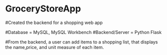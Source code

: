# GroceryStoreApp 
#Created the backend for a shopping web app

#Database = MySQL, MySQL Workbench
#Backend/Server = Python Flask 

#From the backend, a user can add items to a shopping list, that displays the name,price, and unit measure of each item. 
